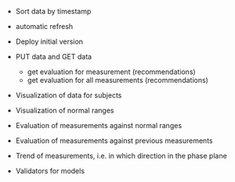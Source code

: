 * Sort data by timestamp
* automatic refresh

* Deploy initial version

- PUT data and GET data    
    - get evaluation for measurement (recommendations)
    - get evaluation for all measurements (recommendations)

- Visualization of data for subjects
- Visualization of normal ranges
- Evaluation of measurements against normal ranges 
- Evaluation of measurements against previous measurements
- Trend of measurements, i.e. in which direction in the phase plane
- Validators for models


